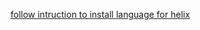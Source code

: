 [follow intruction to install language for helix](https://github.com/helix-editor/helix/wiki/How-to-install-the-default-language-servers)
